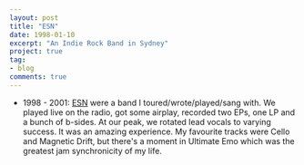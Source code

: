 ```yaml
---
layout: post
title: "ESN"
date: 1998-01-10
excerpt: "An Indie Rock Band in Sydney"
project: true
tag:
- blog
comments: true
---
```


* 1998 - 2001: [ESN](https://educationallysubnormal.bandcamp.com) were a band I toured/wrote/played/sang with. We played live on the radio, got some airplay, recorded two EPs, one LP and a bunch of b-sides. At our peak, we rotated lead vocals to varying success. It was an amazing experience. My favourite tracks were Cello and Magnetic Drift, but there's a moment in Ultimate Emo which was the greatest jam synchronicity of my life.
